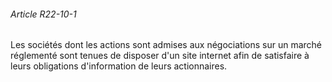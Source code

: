 ###### Article R22-10-1

Les sociétés dont les actions sont admises aux négociations sur un marché réglementé sont tenues de disposer d'un site internet afin de satisfaire à leurs obligations d'information de leurs actionnaires.

